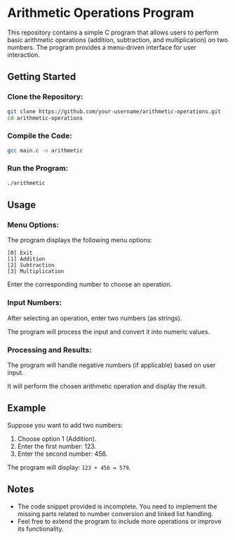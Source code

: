 # Arithmetic Operations Program

This repository contains a simple C program that allows users to perform basic arithmetic operations (addition, subtraction, and multiplication) on two numbers. The program provides a menu-driven interface for user interaction.

## Getting Started

### Clone the Repository:

```bash
git clone https://github.com/your-username/arithmetic-operations.git
cd arithmetic-operations
```

### Compile the Code:

```bash
gcc main.c -o arithmetic
```

### Run the Program:

```bash
./arithmetic
```

## Usage

### Menu Options:

The program displays the following menu options:

```
[0] Exit
[1] Addition
[2] Subtraction
[3] Multiplication
```

Enter the corresponding number to choose an operation.

### Input Numbers:

After selecting an operation, enter two numbers (as strings).

The program will process the input and convert it into numeric values.

### Processing and Results:

The program will handle negative numbers (if applicable) based on user input.

It will perform the chosen arithmetic operation and display the result.

## Example

Suppose you want to add two numbers:

1. Choose option 1 (Addition).
2. Enter the first number: 123.
3. Enter the second number: 456.

The program will display: `123 + 456 = 579`.

## Notes

- The code snippet provided is incomplete. You need to implement the missing parts related to number conversion and linked list handling.
- Feel free to extend the program to include more operations or improve its functionality.


